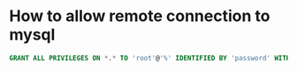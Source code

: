 # How to allow remote connection to mysql
```sql
GRANT ALL PRIVILEGES ON *.* TO 'root'@'%' IDENTIFIED BY 'password' WITH GRANT OPTION;
```
